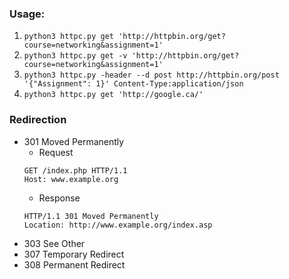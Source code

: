 ### Usage:

1. `python3 httpc.py get 'http://httpbin.org/get?course=networking&assignment=1'`
2. `python3 httpc.py get -v 'http://httpbin.org/get?course=networking&assignment=1'`
3. `python3 httpc.py -header --d post http://httpbin.org/post '{"Assignment": 1}' Content-Type:application/json`
4. `python3 httpc.py get 'http://google.ca/'`

### Redirection
* 301 Moved Permanently
  * Request
  ``` http
  GET /index.php HTTP/1.1
  Host: www.example.org
  ```
  * Response
  ``` http
  HTTP/1.1 301 Moved Permanently
  Location: http://www.example.org/index.asp
  ```
* 303 See Other
* 307 Temporary Redirect
* 308 Permanent Redirect
